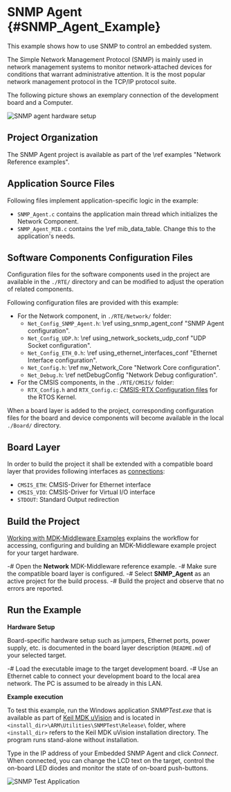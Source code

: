 # SNMP Agent {#SNMP_Agent_Example}

This example shows how to use SNMP to control an embedded system.

The Simple Network Management Protocol (SNMP) is mainly used in network management systems to monitor network-attached devices for conditions that warrant administrative attention. It is the most popular network management protocol in the TCP/IP protocol suite.

The following picture shows an exemplary connection of the development board and a Computer.

![SNMP agent hardware setup](snmp_example_setup.png)

## Project Organization

The SNMP Agent project is available as part of the \ref examples "Network Reference examples".

<h2>Application Source Files</h2>

Following files implement application-specific logic in the example:

 - `SNMP_Agent.c` contains the application main thread which initializes the Network Component.
 - `SNMP_Agent_MIB.c` contains the \ref mib_data_table. Change this to the application's needs.

<h2>Software Components Configuration Files</h2>

Configuration files for the software components used in the project are available in the `./RTE/` directory and can be modified to adjust the operation of related components.

Following configuration files are provided with this example:

 - For the Network component, in `./RTE/Network/` folder:
   - `Net_Config_SNMP_Agent.h`: \ref using_snmp_agent_conf "SNMP Agent configuration".
   - `Net_Config_UDP.h`: \ref using_network_sockets_udp_conf "UDP Socket configuration".
   - `Net_Config_ETH_0.h`: \ref using_ethernet_interfaces_conf "Ethernet Interface configuration".
   - `Net_Config.h`: \ref nw_Network_Core "Network Core configuration".
   - `Net_Debug.h`: \ref netDebugConfig "Network Debug configuration".
 - For the CMSIS components, in the `./RTE/CMSIS/` folder:
   - `RTX_Config.h` and `RTX_Config.c`: [CMSIS-RTX Configuration files](https://arm-software.github.io/CMSIS-RTX/latest/config_rtx5.html) for the RTOS Kernel.

When a board layer is added to the project, corresponding configuration files for the board and device components will become available in the local `./Board/` directory.

<h2>Board Layer</h2>

In order to build the project it shall be extended with a compatible board layer that provides following interfaces as [connections](https://open-cmsis-pack.github.io/cmsis-toolbox/ReferenceApplications/#connections):
 - `CMSIS_ETH`: CMSIS-Driver for Ethernet interface
 - `CMSIS_VIO`: CMSIS-Driver for Virtual I/O interface
 - `STDOUT`: Standard Output redirection

## Build the Project

[Working with MDK-Middleware Examples](../General/working_with_examples.html) explains the workflow for accessing, configuring and building an MDK-Middleware example project for your target hardware.

 -# Open the **Network** MDK-Middleware reference example.
 -# Make sure the compatible board layer is configured.
 -# Select **SNMP_Agent** as an active project for the build process.
 -# Build the project and observe that no errors are reported.

## Run the Example

**Hardware Setup**

Board-specific hardware setup such as jumpers, Ethernet ports, power supply, etc. is documented in the board layer description (`README.md`) of your selected target.

 -# Load the executable image to the target development board.
 -# Use an Ethernet cable to connect your development board to the local area network. The PC is assumed to be already in this LAN.

**Example execution**

To test this example, run the Windows application *SNMPTest.exe* that is available as part of [Keil MDK uVision](https://developer.arm.com/documentation/101407/latest/About-uVision/Installation) and is located in `<install_dir>\ARM\Utilities\SNMPTest\Release\` folder, where `<install_dir>` refers to the Keil MDK uVision installation directory. The program runs stand-alone without installation.

Type in the IP address of your Embedded SNMP Agent and click *Connect*. When connected, you can change the LCD text on the target, control the on-board LED diodes and monitor the state of on-board push-buttons.

![SNMP Test Application](SNMPTest_exe.png)
